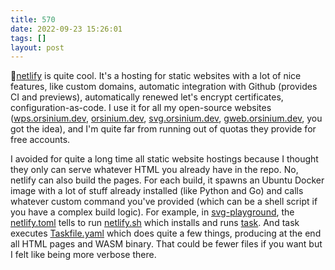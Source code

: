 ```yaml
---
title: 570
date: 2022-09-23 15:26:01
tags: []
layout: post
---
```


🔧[netlify](https://www.netlify.com/) is quite cool. It's a hosting for static websites with a lot of nice features, like custom domains, automatic integration with Github (provides CI and previews), automatically renewed let's encrypt certificates, configuration-as-code. I use it for all my open-source websites ([wps.orsinium.dev](https://wps.orsinium.dev/), [orsinium.dev](https://orsinium.dev/), [svg.orsinium.dev](https://svg.orsinium.dev/), [gweb.orsinium.dev](https://gweb.orsinium.dev/), you got the idea), and I'm quite far from running out of quotas they provide for free accounts.

I avoided for quite a long time all static website hostings because I thought they only can serve whatever HTML you already have in the repo. No, netlify can also build the pages. For each build, it spawns an Ubuntu Docker image with a lot of stuff already installed (like Python and Go) and calls whatever custom command you've provided (which can be a shell script if you have a complex build logic). For example, in [svg-playground](https://github.com/orsinium-labs/svg-playground), the [netlify.toml](https://github.com/orsinium-labs/svg-playground/blob/master/netlify.toml) tells to run [netlify.sh](https://github.com/orsinium-labs/svg-playground/blob/master/netlify.sh) which installs and runs [task](https://taskfile.dev/). And task executes [Taskfile.yaml](https://github.com/orsinium-labs/svg-playground/blob/master/Taskfile.yaml) which does quite a few things, producing at the end all HTML pages and WASM binary. That could be fewer files if you want but I felt like being more verbose there.
